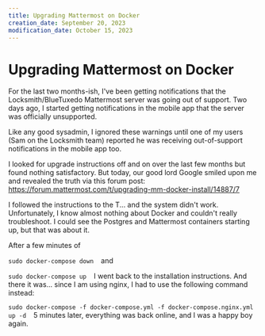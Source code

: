 ```yaml
---
title: Upgrading Mattermost on Docker
creation_date: September 20, 2023
modification_date: October 15, 2023
---
```



# Upgrading Mattermost on Docker

For the last two months-ish, I've been getting notifications that the Locksmith/BlueTuxedo Mattermost server was going out of support. Two days ago, I started getting notifications in the mobile app that the server was officially unsupported.

Like any good sysadmin, I ignored these warnings until one of my users (Sam on the Locksmith team) reported he was receiving out-of-support notifications in the mobile app too.

I looked for upgrade instructions off and on over the last few months but found nothing satisfactory. But today, our good lord Google smiled upon me and revealed the truth via this forum post: https://forum.mattermost.com/t/upgrading-mm-docker-install/14887/7

I followed the instructions to the T... and the system didn't work. Unfortunately, I know almost nothing about Docker and couldn't really troubleshoot. I could see the Postgres and Mattermost containers starting up, but that was about it. 

After a few minutes of

`sudo docker-compose down`
`
`
and

`sudo docker-compose up`
`
`
I went back to the installation instructions. And there it was... since I am using nginx, I had to use the following command instead:

`sudo docker-compose -f docker-compose.yml -f docker-compose.nginx.yml up -d`
`
`
5 minutes later, everything was back online, and I was a happy boy again.
